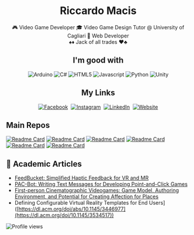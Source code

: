 <p align="center">
<h1 align="center">Riccardo Macis</h1>
  <p align="center">
  🎮 Video Game Developer 🎓 Video Game Design Tutor @ University of Cagliari 📡 Web Developer
  <br>
  ♠️♦️ Jack of all trades ♥️♣️
  </p>

</p>
<p align="center">

<p align="center">
<h2 align="center">I'm good with</h2>
</p>
<p align="center">
  <img src="https://img.shields.io/badge/-Arduino-00979D?style=for-the-badge&logo=Arduino&logoColor=white" alt="Arduino" />
  <img src="https://img.shields.io/badge/c%23-%23239120.svg?style=for-the-badge&logo=c-sharp&logoColor=white" alt="C#" />
  <img src="https://img.shields.io/badge/html5-%23E34F26.svg?style=for-the-badge&logo=html5&logoColor=white" alt="HTML5" />
  <img src="https://img.shields.io/badge/javascript-%23323330.svg?style=for-the-badge&logo=javascript&logoColor=%23F7DF1E" alt="Javascript" />
  <img src="https://img.shields.io/badge/python-3670A0?style=for-the-badge&logo=python&logoColor=ffdd54" alt="Python" />
  <img src="https://img.shields.io/badge/unity-%23000000.svg?style=for-the-badge&logo=unity&logoColor=white" alt="Unity" />
</p>

<p align="center">
<h2 align="center">My Links</h2>
</p><p align="center">
<a href="https://www.facebook.com/rmacis/"><img src="https://img.shields.io/badge/facebook-%231877F2.svg?&style=for-the-badge&logo=facebook&logoColor=white" alt="Facebook" /></a>&nbsp;
<a href="https://www.instagram.com/a55mage/"><img src="https://img.shields.io/badge/instagram-%23E4405F.svg?&style=for-the-badge&logo=instagram&logoColor=white" alt="Instagram" /></a>&nbsp;
<a href="https://www.linkedin.com/in/riccardo-macis-3702637a/"><img src="https://img.shields.io/badge/linkedin-%230077B5.svg?&style=for-the-badge&logo=linkedin&logoColor=white" alt="LinkedIn" /></a>&nbsp;
<a href="https://a55mage.github.io/"><img alt="Website" src="https://img.shields.io/website?style=for-the-badge&up_message=portfolio&url=https%3A%2F%2Fkkvanonymous.github.io%2F"></a>
</p>

## Main Repos
<!-- … 
[![Anurag's GitHub stats](https://github-readme-stats.vercel.app/api?username=a55mage&show_icons=true&theme=tokyonight)](https://github.com/anuraghazra/github-readme-stats)
[![Top Langs](https://github-readme-stats.vercel.app/api/top-langs/?username=a55mage&theme=tokyonight)](https://github.com/anuraghazra/github-readme-stats)
-->
[![Readme Card](https://github-readme-stats.vercel.app/api/pin/?username=a55mage&repo=FeedBucket&theme=tokyonight)](https://github.com/a55mage/FeedBucket)
[![Readme Card](https://github-readme-stats.vercel.app/api/pin/?username=a55mage&repo=Parakeet&theme=tokyonight)](https://github.com/a55mage/Parakeet)
[![Readme Card](https://github-readme-stats.vercel.app/api/pin/?username=davidespano&repo=pacpac&theme=tokyonight)](https://github.com/davidespano/pacpac)
[![Readme Card](https://github-readme-stats.vercel.app/api/pin/?username=a55mage&repo=ItalianPizzaBot&theme=tokyonight)](https://github.com/a55mage/ItalianPizzaBot)
[![Readme Card](https://github-readme-stats.vercel.app/api/pin/?username=a55mage&repo=LinkFolio&theme=tokyonight)](https://github.com/a55mage/LinkFolio)
[![Readme Card](https://github-readme-stats.vercel.app/api/pin/?username=a55mage&repo=AirMouse&theme=tokyonight)](https://github.com/a55mage/AirMouse)


  <!-- … 
  ## 💻 Languages / Tools / Editors / Frameworks 🛠️
![Arduino](https://img.shields.io/badge/-Arduino-00979D?style=for-the-badge&logo=Arduino&logoColor=white)
![C](https://img.shields.io/badge/c-%2300599C.svg?style=for-the-badge&logo=c&logoColor=white)
![C#](https://img.shields.io/badge/c%23-%23239120.svg?style=for-the-badge&logo=c-sharp&logoColor=white)
![C++](https://img.shields.io/badge/c++-%2300599C.svg?style=for-the-badge&logo=c%2B%2B&logoColor=white)
![JavaScript](https://img.shields.io/badge/javascript-%23323330.svg?style=for-the-badge&logo=javascript&logoColor=%23F7DF1E)
![Python](https://img.shields.io/badge/python-3670A0?style=for-the-badge&logo=python&logoColor=ffdd54)
![TypeScript](https://img.shields.io/badge/typescript-%23007ACC.svg?style=for-the-badge&logo=typescript&logoColor=white)

![Unity](https://img.shields.io/badge/unity-%23000000.svg?style=for-the-badge&logo=unity&logoColor=white)
![Unreal Engine](https://img.shields.io/badge/unrealengine-%23313131.svg?style=for-the-badge&logo=unrealengine&logoColor=white)

![MongoDB](https://img.shields.io/badge/MongoDB-%234ea94b.svg?style=for-the-badge&logo=mongodb&logoColor=white)
![MySQL](https://img.shields.io/badge/mysql-%2300f.svg?style=for-the-badge&logo=mysql&logoColor=white)
![Neo4J](https://img.shields.io/badge/Neo4j-008CC1?style=for-the-badge&logo=neo4j&logoColor=white)
![Postgres](https://img.shields.io/badge/postgres-%23316192.svg?style=for-the-badge&logo=postgresql&logoColor=white)

![IntelliJ IDEA](https://img.shields.io/badge/IntelliJIDEA-000000.svg?style=for-the-badge&logo=intellij-idea&logoColor=white)
![PyCharm](https://img.shields.io/badge/pycharm-143?style=for-the-badge&logo=pycharm&logoColor=black&color=black&labelColor=green)
![Rider](https://img.shields.io/badge/Rider-000000.svg?style=for-the-badge&logo=Rider&logoColor=white&color=black&labelColor=crimson)
![Visual Studio](https://img.shields.io/badge/Visual%20Studio-5C2D91.svg?style=for-the-badge&logo=visual-studio&logoColor=white)
![WebStorm](https://img.shields.io/badge/webstorm-143?style=for-the-badge&logo=webstorm&logoColor=white&color=black)

![Angular](https://img.shields.io/badge/angular-%23DD0031.svg?style=for-the-badge&logo=angular&logoColor=white)
![AWS](https://img.shields.io/badge/AWS-%23FF9900.svg?style=for-the-badge&logo=amazon-aws&logoColor=white)
![Bootstrap](https://img.shields.io/badge/bootstrap-%23563D7C.svg?style=for-the-badge&logo=bootstrap&logoColor=white)
![HTML5](https://img.shields.io/badge/html5-%23E34F26.svg?style=for-the-badge&logo=html5&logoColor=white)
![NPM](https://img.shields.io/badge/NPM-%23000000.svg?style=for-the-badge&logo=npm&logoColor=white)
![NodeJS](https://img.shields.io/badge/node.js-6DA55F?style=for-the-badge&logo=node.js&logoColor=white)
![React](https://img.shields.io/badge/react-%2320232a.svg?style=for-the-badge&logo=react&logoColor=%2361DAFB)
![Vue.js](https://img.shields.io/badge/vuejs-%2335495e.svg?style=for-the-badge&logo=vuedotjs&logoColor=%234FC08D)

## 🔥 FAN
![Android](https://img.shields.io/badge/Android-3DDC84?style=for-the-badge&logo=android&logoColor=white)
![Chrome OS](https://img.shields.io/badge/chrome%20os-3d89fc?style=for-the-badge&logo=google%20chrome&logoColor=white)
![Mac OS](https://img.shields.io/badge/mac%20os-000000?style=for-the-badge&logo=macos&logoColor=F0F0F0)
![Opera](https://img.shields.io/badge/Opera-FF1B2D?style=for-the-badge&logo=Opera&logoColor=white)
![Steam](https://img.shields.io/badge/steam-%23000000.svg?style=for-the-badge&logo=steam&logoColor=white)
![Xbox](https://img.shields.io/badge/xbox-%23107C10.svg?style=for-the-badge&logo=xbox&logoColor=white)
![Windows XP](https://img.shields.io/badge/Windows%20xp-003399?style=for-the-badge&logo=windowsxp&logoColor=white)
![Windows](https://img.shields.io/badge/Windows-0078D6?style=for-the-badge&logo=windows&logoColor=white)
![WordPress](https://img.shields.io/badge/WordPress-%23117AC9.svg?style=for-the-badge&logo=WordPress&logoColor=white)
  -->

## 📕 Academic Articles
- [FeedBucket: Simplified Haptic Feedback for VR and MR](https://dl.acm.org/doi/abs/10.1145/3399715.3399947)
- [PAC-Bot: Writing Text Messages for Developing Point-and-Click Games](https://link.springer.com/chapter/10.1007/978-3-030-79840-6_15)
- [First-person Cinematographic Videogames: Game Model, Authoring Environment, and Potential for Creating Affection for Places](https://dl.acm.org/doi/abs/10.1145/3446977)
- Defining Configurable Virtual Reality Templates for End Users]([https://dl.acm.org/doi/abs/10.1145/3446977](https://dl.acm.org/doi/10.1145/3534517))

![Profile views](https://gpvc.arturio.dev/a55mage)

